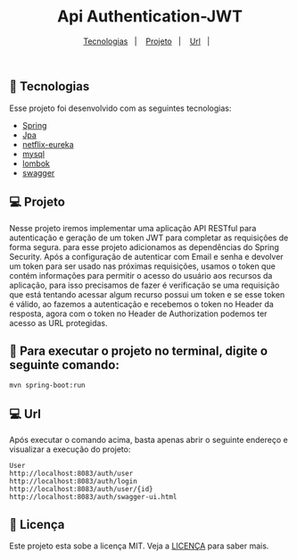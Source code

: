 <h1 align="center">
  Api Authentication-JWT

</h1>


<p align="center">
  <a href="#-tecnologias">Tecnologias</a>&nbsp;&nbsp;&nbsp;|&nbsp;&nbsp;&nbsp;
  <a href="#-projeto">Projeto</a>&nbsp;&nbsp;&nbsp;|&nbsp;&nbsp;&nbsp;
  <a href="#-url">Url</a>&nbsp;&nbsp;&nbsp;|&nbsp;&nbsp;&nbsp;
</p>


<br>


## 🚀 Tecnologias

Esse projeto foi desenvolvido com as seguintes tecnologias:

- [Spring](https://spring.io/)
- [Jpa](https://spring.io/projects/spring-data-redis)
- [netflix-eureka](https://spring.io/projects/spring-cloud-sleuth)
- [mysql](https://www.mysql.com/)
- [lombok](https://projectlombok.org/)
- [swagger](https://swagger.io/)


## 💻 Projeto
Nesse projeto iremos implementar uma aplicação API RESTful para autenticação e geração de um token JWT para completar 
as requisições de forma segura. para esse projeto adicionamos as dependências do Spring Security. Após a configuração 
de autenticar com Email e senha e devolver um token para ser usado nas próximas requisições, usamos o token que contém 
informações para permitir o acesso do usuário aos recursos da aplicação, para isso precisamos de fazer é verificação se 
uma requisição que está tentando acessar algum recurso possui um token e se esse token é válido, ao fazemos a autenticação 
e recebemos o token no Header da resposta, agora com o token no Header de Authorization podemos ter acesso as URL protegidas. 



## :hammer: Para executar o projeto no terminal, digite o seguinte comando:

```shell script
mvn spring-boot:run 
```

## 💻 Url
Após executar o comando acima, basta apenas abrir o seguinte endereço e visualizar a execução do projeto:

```
User
http://localhost:8083/auth/user
http://localhost:8083/auth/login
http://localhost:8083/auth/user/{id}
http://localhost:8083/auth/swagger-ui.html
```



## 📝 Licença

Este projeto esta sobe a licença MIT. Veja a [LICENÇA](https://opensource.org/licenses/MIT) para saber mais.


